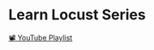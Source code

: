 # Learn Locust Series

[📽 YouTube Playlist](https://www.youtube.com/playlist?list=PLJ9A48W0kpRKMCzJARCObgJs3SinOewp5)